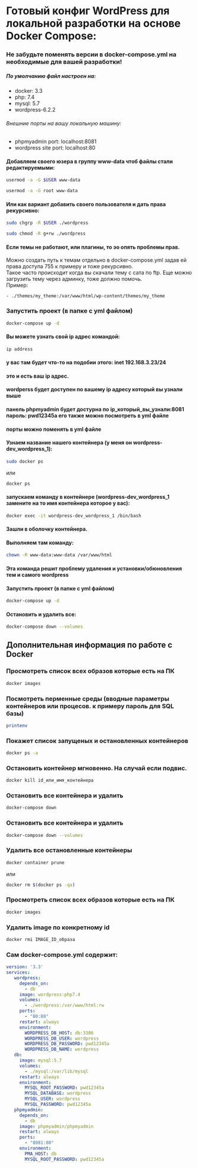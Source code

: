 # Готовый конфиг WordPress для локальной разработки на основе Docker Compose:

### Не забудьте поменять версии в docker-compose.yml на необходимые для вашей разработки!
##### По умолчанию файл настроен на:
* docker: 3.3
* php: 7.4
* mysql: 5.7
* wordpress-6.2.2
###### Внешние порты на вашу локальную машину:
* phpmyadmin port: localhost:8081
* wordpress site port: localhost:80

#### Добавляем своего юзера в группу www-data чтоб файлы стали редактируемыми:
```bash
usermod -a -G $USER www-data
```

```bash
usermod -a -G root www-data
```
#### Или как вариант добавить своего пользователя и дать права рекурсивно:
```bash
sudo chgrp -R $USER ./wordpress
```
```bash
sudo chmod -R g+rw ./wordpress
```
#### Если темы не работают, или плагины, то эо опять проблемы прав.<br>
Можно создать путь к темам отдельно в docker-compose.yml задав ей права доступа 755 к примеру и тоже рекурсивно.<br>
Такое часто происходит когда вы скачали тему с сата по ftp. Еще можно загрузить тему через админку, тоже должно помочь.<br>
Пример:
```text
- ./themes/my_theme:/var/www/html/wp-content/themes/my_theme
```


### Запустить проект (в папке с yml файлом)
```bash
docker-compose up -d
```

#### Вы можете узнать свой ip адрес командой:
```bash
ip address
```
#### у вас там будет что-то на подобии этого: inet 192.168.3.23/24
#### это и есть ваш ip адрес.
#### wordperss будет доступен по вашему ip адресу который вы узнали выше
#### панель phpmyadmin будет достурна по ip_который_вы_узнали:8081 пароль: pwd12345a его также можно посмотреть в yml файле
#### порты можно поменять в yml файле

#### Узнаем название нашего контейнера (у меня он wordpress-dev_wordpress_1):
```bash
sudo docker ps
```
или

```bash
docker ps
```

#### запускаем команду в контейнере (wordpress-dev_wordpress_1 замените на то имя контейнера которое у вас):
```bash
docker exec -it wordpress-dev_wordpress_1 /bin/bash
```

#### Зашли в оболочку контейнера.
#### Выполняем там команду:
```bash
chown -R www-data:www-data /var/www/html
```
#### Эта команда решит проблему удаления и установки/обюновления тем и самого wordpress

#### Запустить проект (в папке с yml файлом)
```bash
docker-compose up -d
```
#### Остановить и удалить все:
```bash
docker-compose down --volumes
```

## Дополнительная информация по работе с Docker

### Просмотреть список всех образов которые есть на ПК
```bash
docker images
```

### Посмотреть перменные среды (вводные параметры контейнеров или процесов. к примеру пароль для SQL базы)
```bash
printenv
```

### Покажет список запущеных и остановленных контейнеров
```bash
docker ps -a
```

### Остановить контейнер мгновенно. На случай если подвис.
```bash
docker kill id_или_имя_контейнера
```

### Остановить все контейнера и удалить
```bash
docker-compose down
```

### Остановить все контейнера и удалить
```bash
docker-compose down --volumes
```

### Удалить все остановленные контейнеры
```bash
docker container prune
```
или
```bash
docker rm $(docker ps -qa)
```

### Просмотреть список всех образов которые есть на ПК
```bash
docker images
```

### Удалить image по конкретному id
```bash
docker rmi IMAGE_ID_образа
```

### Сам docker-compose.yml содержит:
```yml
version: '3.3'
services:
   wordpress:
     depends_on:
       - db
     image: wordpress:php7.4
     volumes:
       - ./wordpress:/var/www/html:rw
     ports:
       - "80:80"
     restart: always
     environment:
       WORDPRESS_DB_HOST: db:3306
       WORDPRESS_DB_USER: wordpress
       WORDPRESS_DB_PASSWORD: pwd12345a
       WORDPRESS_DB_NAME: wordpress
   db:
     image: mysql:5.7
     volumes:
       - ./mysql:/var/lib/mysql
     restart: always
     environment:
       MYSQL_ROOT_PASSWORD: pwd12345a
       MYSQL_DATABASE: wordpress
       MYSQL_USER: wordpress
       MYSQL_PASSWORD: pwd12345a
   phpmyadmin:
     depends_on:
       - db
     image: phpmyadmin/phpmyadmin
     restart: always
     ports:
       - "8081:80"
     environment:
       PMA_HOST: db
       MYSQL_ROOT_PASSWORD: pwd12345a
```



